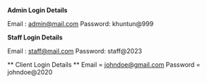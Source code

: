 


**Admin Login Details**

Email	: admin@mail.com
Password: khuntun@999


**Staff Login Details**

Email	: staff@mail.com
Password: staff@2023


** Client Login Details **
Email =    johndoe@gmail.com
Password = johndoe@2020


